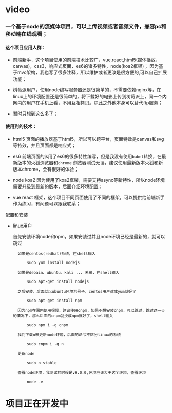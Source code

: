# video
### 一个基于node的流媒体项目，可以上传视频或者音频文件，兼容pc和移动端在线观看；

#### 这个项目应用人群：

* 前端新手，这个项目使用的前端技术比较广，vue,react,html5(媒体播放，canvas)，css3，响应式页面，es6的诸多特性，node(koa2框架)；
因为基于mvc架构，我也写了很多注释，所以维护或者更改是很方便的,可以自己扩展功能；

* 树莓派用户，使用node编写服务器还是很简单的，不需要依赖nginx等，在linux上的环境配置还是很简单的，将下载好的电影上传到树莓派上，同一个内网内的用户在手机上看，不用互相拷贝。除此之外他本身可以替代ftp服务；

* 暂时只想到这么多了；

#### 使用到的技术：
* html5 页面的播放器基于html5，所以可以跨平台，页面特效是canvas和svg等特效，并且页面都是响应式；

* es6 前端页面的js用了es6的很多特性编写，但是我没有使用`babel`转换，在最新版本的火狐浏览器和`chrome` 浏览器测试无误，建议使用最新版本火狐和新版本chrome，会有很好的体验；

* node koa2 因为使用了koa2框架，需要支持async等新特性，所以node环境需要升级到最新的版本，后面介绍环境配置；

* vue react 框架，这个项目不同页面使用了不同的框架，可以提供给前端新手作为练习，有问题可以跟我联系；

配置和安装

* linux用户
    
    首先安装环境node和npm，如果安装过并且node环境已经是最新的，就可以跳过
    
        如果是centos(redhat)系统，在shell输入

            sudo yum install nodejs 

        如果是debain、ubuntu、kali ... 系统，在shell输入

            sudo apt-get install nodejs
        
        之后安装，后面就以ubuntu环境为例子，centos用户改成yum就好了
        
            sudo apt-get install npm 
    
        因为npm在国内使用很慢，建议使用cnpm，如果不想安装cnpm，可以跳过，跳过这一步的情况下，那么后面的cnpm就换成npm就好了，shell输入

            sudo npm i -g cnpm 

        我们下载n来更新node环境，后面的命令不区分linux的系统
        
            sudo cnpm i -g n
         
        更新node

            sudo n stable
        
        查看node环境，我测试的时候是v8.0.0,环境应该大于这个环境，查看环境

            node -v 

        
# 项目正在开发中